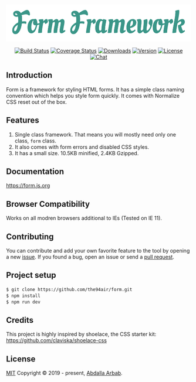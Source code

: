 <p align="center">
    <img src="src/images/form-framework.svg?sanitize=true" alt="Empathy" title="Form Framework" height="100" />
</p>

<p align="center">
  <a href="https://circleci.com/gh/the94air/form/tree/master"><img src="https://img.shields.io/circleci/project/github/the94air/form/master.svg?sanitize=true" alt="Build Status"></a>
  <a href="https://codecov.io/github/the94air/form?branch=master"><img src="https://img.shields.io/codecov/c/github/the94air/form/master.svg?sanitize=true" alt="Coverage Status"></a>
  <a href="https://npmcharts.com/compare/@codolog/form?minimal=true"><img src="https://img.shields.io/npm/dm/@codolog/form.svg?sanitize=true" alt="Downloads"></a>
  <a href="https://www.npmjs.com/package/@codolog/form"><img src="https://img.shields.io/npm/v/@codolog/form.svg?sanitize=true" alt="Version"></a>
  <a href="https://www.npmjs.com/package/@codolog/form"><img src="https://img.shields.io/npm/l/@codolog/form.svg?sanitize=true" alt="License"></a>
  <a href=""><img src="https://img.shields.io/badge/chat-on%20discord-7289da.svg?sanitize=true" alt="Chat"></a>
</p>

## Introduction
Form is a framework for styling HTML forms. It has a simple class naming convention which helps you style form quickly. It comes with Normalize CSS reset out of the box.

## Features
1. Single class framework. That means you will mostly need only one class, `form` class.
2. It also comes with form errors and disabled CSS styles.
3. It has a small size. 10.5KB minified, 2.4KB Gzipped.

## Documentation
https://form.js.org

## Browser Compatibility
Works on all modren browsers additional to IEs (Tested on IE 11).

## Contributing
You can contribute and add your own favorite feature to the tool by opening a new [issue](https://github.com/the94air/form/issues). If you found a bug, open an issue or send a [pull request](https://github.com/the94air/form/pulls).

## Project setup
```bash
$ git clone https://github.com/the94air/form.git
$ npm install
$ npm run dev
```

## Credits
This project is highly inspired by shoelace, the CSS starter kit:  
https://github.com/claviska/shoelace-css

## License
[MIT](https://github.com/the94air/form/blob/master/LICENSE) Copyright © 2019 - present, [Abdalla Arbab](https://abdalla.js.org).
